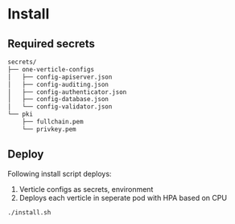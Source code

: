 # Install

## Required secrets

```sh
secrets/
├── one-verticle-configs
│   ├── config-apiserver.json
│   ├── config-auditing.json
│   ├── config-authenticator.json
│   ├── config-database.json
│   └── config-validator.json
└── pki
    ├── fullchain.pem
    └── privkey.pem
```
## Deploy
Following install script deploys:
1. Verticle configs as secrets, environment
2. Deploys each verticle in seperate pod with HPA based on CPU
```sh
./install.sh
```



